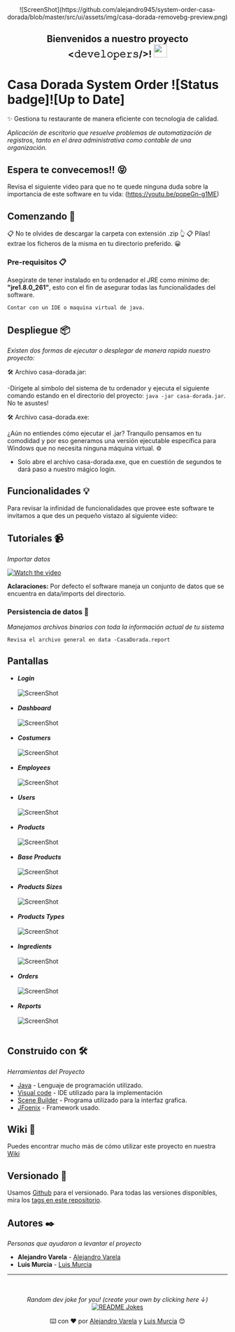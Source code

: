 <div align="center">
![ScreenShot](https://github.com/alejandro945/system-order-casa-dorada/blob/master/src/ui/assets/img/casa-dorada-removebg-preview.png)<br>

<h2> Bienvenidos a nuestro proyecto <𝚍𝚎𝚟𝚎𝚕𝚘𝚙𝚎𝚛𝚜/>! <img src="https://github.com/ABSphreak/ABSphreak/blob/master/gifs/Hi.gif" width="30px"></h2>
</div>

# Casa Dorada System Order ![Status badge]![Up to Date]

✨ Gestiona tu restaurante de manera eficiente con tecnologia de calidad.

_Aplicación de escritorio que resuelve problemas de automatización de registros, tanto en el área administrativa como contable de una organización._

## Espera te convecemos!! 😝

Revisa el siguiente video para que no te quede ninguna duda sobre la importancia de este software en tu vida: (https://youtu.be/popeGn-g1ME)

## Comenzando 🚀

📋 No te olvides de descargar la carpeta con extensión .zip 👆
📋 Pilas! extrae los ficheros de la misma en tu directorio preferido. 😀

### Pre-requisitos 📋

Asegúrate de tener instalado en tu ordenador el JRE  como minimo de: **"jre1.8.0_261"**, esto con el fin de asegurar todas las funcionalidades del software.

```
Contar con un IDE o maquina virtual de java.
```

## Despliegue 📦

_Existen dos formas de ejecutar o desplegar de manera rapida nuestro proyecto:_

🛠 Archivo casa-dorada.jar: 

-Dirígete al simbolo del sistema de tu ordenador y ejecuta el siguiente comando estando en el directorio del proyecto: ```java -jar casa-dorada.jar```. No te asustes!

🛠 Archivo casa-dorada.exe:

¿Aún no entiendes cómo ejecutar el .jar? Tranquilo pensamos en tu comodidad y por eso generamos una versión ejecutable específica para Windows que no necesita ninguna máquina virtual. ⚙️

- Solo abre el archivo casa-dorada.exe, que en cuestión de segundos te dará paso a nuestro mágico login.

## Funcionalidades 💡

Para revisar la infinidad de funcionalidades que provee este software te invitamos a que des un pequeño vistazo al siguiente video: 

## Tutoriales 📹

_Importar datos_

[![Watch the video](https://i.imgur.com/p8RyyS1.png)](https://youtu.be/NMClQ0Blcyk)

**Aclaraciones:** Por defecto el software maneja un conjunto de datos que se encuentra en data/imports del directorio.

### Persistencia de datos 🔩

_Manejamos archivos binarios con toda la información actual de tu sistema_

```
Revisa el archivo general en data -CasaDorada.report
```
## Pantallas 

* <b>_Login_</b> <br><br>
![ScreenShot](https://github.com/alejandro945/system-order-casa-dorada/blob/master/src/ui/assets/img/loginR.png)<br><br>
* <b>_Dashboard_</b> <br><br>
![ScreenShot](https://github.com/alejandro945/system-order-casa-dorada/blob/master/src/ui/assets/img/dashboard.png)<br><br>
* <b>_Costumers_</b> <br><br>
![ScreenShot](https://github.com/alejandro945/system-order-casa-dorada/blob/master/src/ui/assets/img/costumers.png)<br><br>
* <b>_Employees_</b> <br><br>
![ScreenShot](https://github.com/alejandro945/system-order-casa-dorada/blob/master/src/ui/assets/img/employees.png)<br><br>
* <b>_Users_</b> <br><br>
![ScreenShot](https://github.com/alejandro945/system-order-casa-dorada/blob/master/src/ui/assets/img/users.png)<br><br>
* <b>_Products_</b> <br><br>
![ScreenShot](https://github.com/alejandro945/system-order-casa-dorada/blob/master/src/ui/assets/img/products.png)<br><br>
* <b>_Base Products_</b> <br><br>
![ScreenShot](https://github.com/alejandro945/system-order-casa-dorada/blob/master/src/ui/assets/img/baseProducts.png)<br><br>
* <b>_Products Sizes_</b> <br><br>
![ScreenShot](https://github.com/alejandro945/system-order-casa-dorada/blob/master/src/ui/assets/img/productSizes.png)<br><br>
* <b>_Products Types_</b> <br><br>
![ScreenShot](https://github.com/alejandro945/system-order-casa-dorada/blob/master/src/ui/assets/img/productTypes.png)<br><br>
* <b>_Ingredients_</b> <br><br>
![ScreenShot](https://github.com/alejandro945/system-order-casa-dorada/blob/master/src/ui/assets/img/ingredients.png)<br><br>
* <b>_Orders_</b> <br><br>
![ScreenShot](https://github.com/alejandro945/system-order-casa-dorada/blob/master/src/ui/assets/img/orders.png)<br><br>
* <b>_Reports_</b> <br><br>
![ScreenShot](https://github.com/alejandro945/system-order-casa-dorada/blob/master/src/ui/assets/img/eReports.png)<br><br>

## Construido con 🛠️

_Herramientas del Proyecto_

* [Java](https://www.oracle.com/co/java/technologies/javase/javase-jdk8-downloads.html) - Lenguaje de programación utilizado.
* [Visual code](https://code.visualstudio.com/) - IDE utilizado para la implementación
* [Scene Builder](https://gluonhq.com/products/scene-builder/) - Programa utilizado para la interfaz grafica.
* [JFoenix](https://github.com/sshahine/JFoenix) - Framework usado.

## Wiki 📖

Puedes encontrar mucho más de cómo utilizar este proyecto en nuestra [Wiki](https://github.com/tu/proyecto/wiki)

## Versionado 📌

Usamos [Github](https://github.com/) para el versionado. Para todas las versiones disponibles, mira los [tags en este repositorio](#).

## Autores ✒️

_Personas que ayudaron a levantar el proyecto_

* **Alejandro Varela** - [Alejandro Varela](https://github.com/alejandro945)
* **Luis Murcia** -  [Luis Murcia](https://github.com/luis486) 
---
<div align="center">
</br>
</br>
<i>Random dev joke for you! (create your own by clicking here ↓)</i><br>
<a href="https://readme-jokes.vercel.app"><img align="center" src="https://readme-jokes.vercel.app/api" alt="README Jokes"></a>


⌨️ con ❤️ por [Alejandro Varela](https://github.com/alejandro945) y [Luis Murcia](https://github.com/luis486) 😊